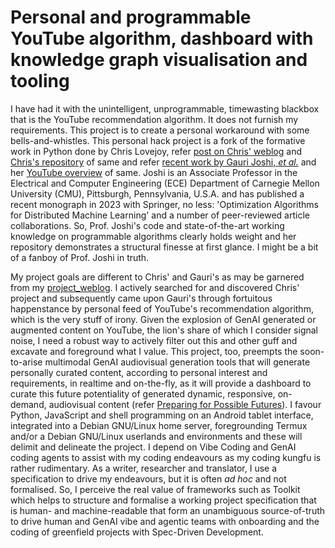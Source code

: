 # Personal and programmable YouTube algorithm, dashboard with knowledge graph visualisation and tooling #

I have had it with the unintelligent, unprogrammable, timewasting blackbox that is the YouTube recommendation algorithm. It does not furnish my requirements. This project is to create a personal workaround with some bells-and-whistles. This personal hack project is a fork of the formative work in Python done by Chris Lovejoy, refer [post on Chris' weblog](https://chrislovejoy.me/youtube-algorithm) and [Chris's repository](https://github.com/chris-lovejoy/YouTube-video-finder) of same and refer [recent work by Gauri Joshi, *et al.*](https://github.com/rosadiaznewyork/video-finder-algorithm) and her [YouTube overview](https://youtu.be/r5Y1I1Zol2k?si=ScYVKV89Q950sAmo) of same. Joshi is an Associate Professor in the Electrical and Computer Engineering (ECE) Department of Carnegie Mellon University (CMU), Pittsburgh, Pennsylvania, U.S.A. and has published a recent monograph in 2023 with Springer, no less: 'Optimization Algorithms for Distributed Machine Learning' and a number of peer-reviewed article collaborations. So, Prof. Joshi's code and state-of-the-art working knowledge on programmable algorithms clearly holds weight and her repository demonstrates a structural finesse at first glance. I might be a bit of a fanboy of Prof. Joshi in truth. 

My project goals are different to Chris' and Gauri's as may be garnered from my [project_weblog](/project_weblog/project_weblog.md). I actively searched for and discovered Chris' project and subsequently came upon Gauri's through fortuitous happenstance by personal feed of YouTube's recommendation algorithm, which is the very stuff of irony. Given the explosion of GenAI generated or augmented content on YouTube, the lion's share of which I consider signal noise, I need a robust way to actively filter out this and other guff and excavate and foreground what I value. This project, too, preempts the soon-to-arise multimodal GenAI audiovisual generation tools that will generate personally curated content, according to personal interest and requirements, in realtime and on-the-fly, as it will provide a dashboard to curate this future potentiality of generated dynamic, responsive, on-demand, audiovisual content (refer [Preparing for Possible Futures](/project_weblog/preparing_for_possible_futures.md)). I favour Python, JavaScript and shell programming on an Android tablet interface, integrated into a Debian GNU/Linux home server, foregrounding Termux and/or a Debian GNU/Linux userlands and environments and these will delimit and delineate the project. I depend on Vibe Coding and GenAI coding agents to assist with my coding endeavours as my coding kungfu is rather rudimentary. As a writer, researcher and translator, I use a specification to drive my endeavours, but it is often *ad hoc* and not formalised. So, I perceive the real value of frameworks such as Toolkit which helps to structure and formalise a working project specification that is human- and machine-readable that form an unambiguous source-of-truth to drive human and GenAI vibe and agentic teams with onboarding and the coding of greenfield projects with Spec-Driven Development.


